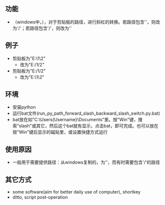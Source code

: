 
## 功能
- （windows中，），对于剪贴板的路径，进行斜杠的转换。若路径包含'\'，则改为'/'；若路径包含'/'，则改为'\'

## 例子
- 剪贴板为"E:\1\2"
  - 改为"E:/1/2"
- 剪贴板为"E:/1/2"
  - 改为"E:\1\2"

## 环境
- 安装python
- 运行bat文件(run_py_path_forward_slash_backward_slash_switch.py.bat)
- bat放在如"C:\Users\{Username}\Documents"里。按"Win"键，搜索"slash"或其它，然后这个bat就有显示，点击bat，即可完成。也可以放在按"Win"键后显示的磁贴里，或设置快捷方式运行

## 使用原因
- 一般用于需要提供路径：从windows复制的，为'\'，而有时需要包含'/'的路径

## 其它方式
- some software(aim for better daily use of computer), shortkey
- ditto, script post-operation